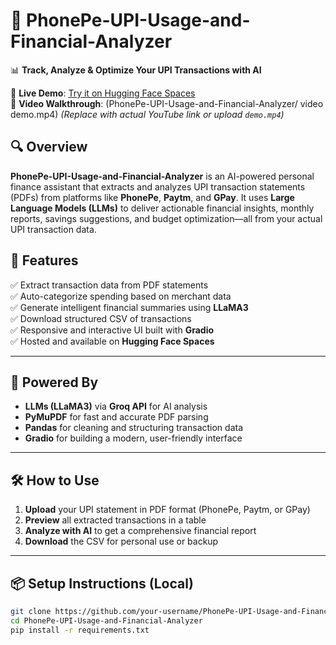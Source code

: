 # 💸 PhonePe-UPI-Usage-and-Financial-Analyzer

📊 **Track, Analyze & Optimize Your UPI Transactions with AI**

🔗 **Live Demo**: [Try it on Hugging Face Spaces](https://huggingface.co/spaces/Hemaperumal/PhonePe-UPI-Usage-and-Financial-Analyzer)  
🎥 **Video Walkthrough**: (PhonePe-UPI-Usage-and-Financial-Analyzer/ video demo.mp4) *(Replace with actual YouTube link or upload `demo.mp4`)*

## 🔍 Overview

**PhonePe-UPI-Usage-and-Financial-Analyzer** is an AI-powered personal finance assistant that extracts and analyzes UPI transaction statements (PDFs) from platforms like **PhonePe**, **Paytm**, and **GPay**. It uses **Large Language Models (LLMs)** to deliver actionable financial insights, monthly reports, savings suggestions, and budget optimization—all from your actual UPI transaction data.


## 🚀 Features

✅ Extract transaction data from PDF statements  
✅ Auto-categorize spending based on merchant data  
✅ Generate intelligent financial summaries using **LLaMA3**  
✅ Download structured CSV of transactions  
✅ Responsive and interactive UI built with **Gradio**  
✅ Hosted and available on **Hugging Face Spaces**

---

## 🧠 Powered By

- **LLMs (LLaMA3)** via **Groq API** for AI analysis
- **PyMuPDF** for fast and accurate PDF parsing
- **Pandas** for cleaning and structuring transaction data
- **Gradio** for building a modern, user-friendly interface

---

## 🛠 How to Use

1. **Upload** your UPI statement in PDF format (PhonePe, Paytm, or GPay)
2. **Preview** all extracted transactions in a table
3. **Analyze with AI** to get a comprehensive financial report
4. **Download** the CSV for personal use or backup

---

## 📦 Setup Instructions (Local)

```bash
git clone https://github.com/your-username/PhonePe-UPI-Usage-and-Financial-Analyzer.git
cd PhonePe-UPI-Usage-and-Financial-Analyzer
pip install -r requirements.txt
